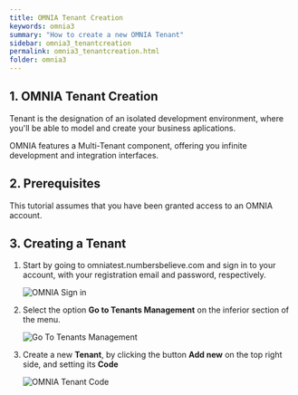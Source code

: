 ```yaml
---
title: OMNIA Tenant Creation
keywords: omnia3
summary: "How to create a new OMNIA Tenant"
sidebar: omnia3_tenantcreation
permalink: omnia3_tenantcreation.html
folder: omnia3
---
```


## 1. OMNIA Tenant Creation

Tenant is the designation of an isolated development environment, where you'll be able to model and create your business aplications. 

OMNIA features a Multi-Tenant component, offering you infinite development and integration interfaces. 

## 2. Prerequisites

This tutorial assumes that you have been granted access to an OMNIA account.

## 3. Creating a Tenant

1. Start by going to omniatest.numbersbelieve.com and sign in to your account, with your registration email and password, respectively.

    ![OMNIA Sign in](https://raw.githubusercontent.com/numbersbelieve/omnia3/master/docs/tutorialPics/modelingTutorial/OMNIA%20-%20Sign%20In%20Account.PNG)

2. Select the option **Go to Tenants Management** on the inferior section of the menu.

    ![Go To Tenants Management](https://raw.githubusercontent.com/numbersbelieve/omnia3/master/docs/tutorialPics/modelingTutorial/OMNIA-Select-Tenant.PNG) 
 
 3. Create a new **Tenant**, by clicking the button **Add new** on the top right side, and setting its **Code**

    ![OMNIA Tenant Code](https://raw.githubusercontent.com/numbersbelieve/omnia3/master/docs/tutorialPics/modelingTutorial/OMNIA-Tenant-Code.PNG )


